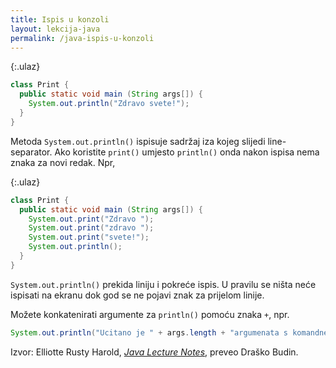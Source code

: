 ```yaml
---
title: Ispis u konzoli
layout: lekcija-java
permalink: /java-ispis-u-konzoli
---
```


{:.ulaz}
```java
class Print {
  public static void main (String args[]) {
    System.out.println("Zdravo svete!");
  }
}
```

Metoda `System.out.println()` ispisuje sadržaj iza kojeg slijedi line-separator. Ako koristite `print()` umjesto `println()` onda nakon ispisa nema znaka za novi redak. Npr,

{:.ulaz}
```java
class Print {
  public static void main (String args[]) {
    System.out.print("Zdravo ");
    System.out.print("zdravo ");
    System.out.print("svete!");
    System.out.println();
  }
}
```

`System.out.println()` prekida liniju i pokreće ispis. U pravilu se ništa neće ispisati na ekranu dok god se ne pojavi znak za prijelom linije.

Možete konkatenirati argumente za `println()` pomoću znaka `+`, npr.

```java
System.out.println("Ucitano je " + args.length + "argumenata s komandne linije");
```


Izvor: Elliotte Rusty Harold, *[Java Lecture Notes](//www.cafeaulait.org/course/index.html)*, preveo Draško Budin.
